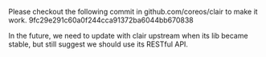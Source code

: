 Please checkout the following commit in github.com/coreos/clair to make it work.
9fc29e291c60a0f244cca91372ba6044bb670838

In the future, we need to update with clair upstream when its lib became stable,
but still suggest we should use its RESTful API.
